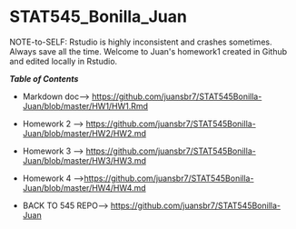 # STAT545_Bonilla_Juan

NOTE-to-SELF: Rstudio is highly inconsistent and crashes sometimes. Always save all the time. 
Welcome to Juan's homework1 created in Github and edited locally in Rstudio.

  


***Table of Contents*** 

* Markdown doc--> https://github.com/juansbr7/STAT545Bonilla-Juan/blob/master/HW1/HW1.Rmd
* Homework 2 --> https://github.com/juansbr7/STAT545Bonilla-Juan/blob/master/HW2/HW2.md
* Homework 3 --> https://github.com/juansbr7/STAT545Bonilla-Juan/blob/master/HW3/HW3.md
* Homework 4 -->https://github.com/juansbr7/STAT545Bonilla-Juan/blob/master/HW4/HW4.md



* BACK TO 545 REPO--> https://github.com/juansbr7/STAT545Bonilla-Juan
